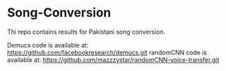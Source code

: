 # Song-Conversion

Thi repo contains results for Pakistani song conversion.

Demucs code is available at: https://github.com/facebookresearch/demucs.git
randomCNN code is available at: https://github.com/mazzzystar/randomCNN-voice-transfer.git
